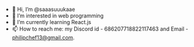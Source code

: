 - 👋 Hi, I’m @saaasuuukaae
- 👀 I’m interested in web programming
- 🌱 I’m currently learning React.js 
- 📫 How to reach me: my Discord id - 686207718822117463 and Email - philipchef13@gmail.com.

<!---
saaasuuukaae/saaasuuukaae is a ✨ special ✨ repository because its `README.md` (this file) appears on your GitHub profile.
You can click the Preview link to take a look at your changes.
--->
